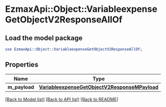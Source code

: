 # EzmaxApi::Object::VariableexpenseGetObjectV2ResponseAllOf

## Load the model package
```perl
use EzmaxApi::Object::VariableexpenseGetObjectV2ResponseAllOf;
```

## Properties
Name | Type | Description | Notes
------------ | ------------- | ------------- | -------------
**m_payload** | [**VariableexpenseGetObjectV2ResponseMPayload**](VariableexpenseGetObjectV2ResponseMPayload.md) |  | 

[[Back to Model list]](../README.md#documentation-for-models) [[Back to API list]](../README.md#documentation-for-api-endpoints) [[Back to README]](../README.md)


